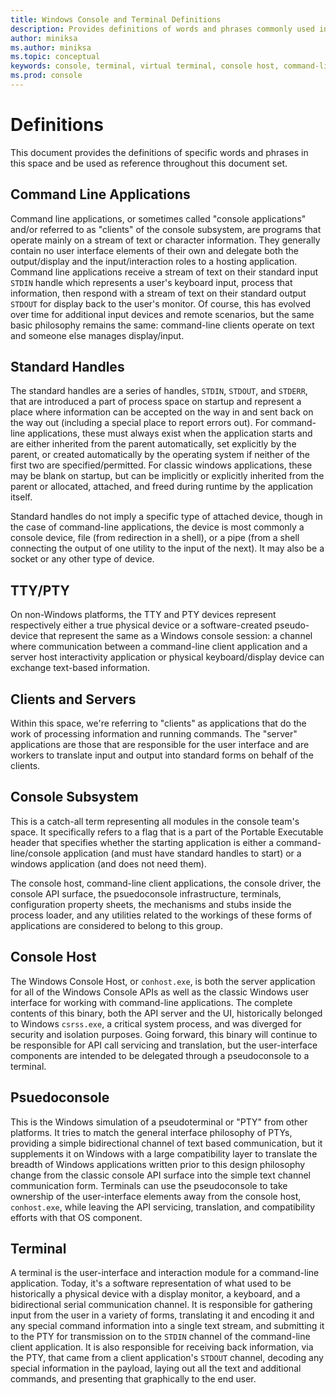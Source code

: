 ```yaml
---
title: Windows Console and Terminal Definitions
description: Provides definitions of words and phrases commonly used in this space and document set related to the console and terminal system.
author: miniksa
ms.author: miniksa
ms.topic: conceptual
keywords: console, terminal, virtual terminal, console host, command-line, subsystem, definitions
ms.prod: console
---
```


# Definitions

This document provides the definitions of specific words and phrases in this space and be used as reference throughout this document set.

## Command Line Applications

Command line applications, or sometimes called "console applications" and/or referred to as "clients" of the console subsystem, are programs that operate mainly on a stream of text or character information. They generally contain no user interface elements of their own and delegate both the output/display and the input/interaction roles to a hosting application. Command line applications receive a stream of text on their standard input `STDIN` handle which represents a user's keyboard input, process that information, then respond with a stream of text on their standard output `STDOUT` for display back to the user's monitor. Of course, this has evolved over time for additional input devices and remote scenarios, but the same basic philosophy remains the same: command-line clients operate on text and someone else manages display/input.

## Standard Handles

The standard handles are a series of handles, `STDIN`, `STDOUT`, and `STDERR`, that are introduced a part of process space on startup and represent a place where information can be accepted on the way in and sent back on the way out (including a special place to report errors out). For command-line applications, these must always exist when the application starts and are either inherited from the parent automatically, set explicitly by the parent, or created automatically by the operating system if neither of the first two are specified/permitted. For classic windows applications, these may be blank on startup, but can be implicitly or explicitly inherited from the parent or allocated, attached, and freed during runtime by the application itself.

Standard handles do not imply a specific type of attached device, though in the case of command-line applications, the device is most commonly a console device, file (from redirection in a shell), or a pipe (from a shell connecting the output of one utility to the input of the next). It may also be a socket or any other type of device.

## TTY/PTY

On non-Windows platforms, the TTY and PTY devices represent respectively either a true physical device or a software-created pseudo-device that represent the same as a Windows console session: a channel where communication between a command-line client application and a server host interactivity application or physical keyboard/display device can exchange text-based information.

## Clients and Servers

Within this space, we're referring to "clients" as applications that do the work of processing information and running commands. The "server" applications are those that are responsible for the user interface and are workers to translate input and output into standard forms on behalf of the clients.

## Console Subsystem

This is a catch-all term representing all modules in the console team's space. It specifically refers to a flag that is a part of the Portable Executable header that specifies whether the starting application is either a command-line/console application (and must have standard handles to start) or a windows application (and does not need them).

The console host, command-line client applications, the console driver, the console API surface, the psuedoconsole infrastructure, terminals, configuration property sheets, the mechanisms and stubs inside the process loader, and any utilities related to the workings of these forms of applications are considered to belong to this group.

## Console Host

The Windows Console Host, or `conhost.exe`, is both the server application for all of the Windows Console APIs as well as the classic Windows user interface for working with command-line applications. The complete contents of this binary, both the API server and the UI, historically belonged to Windows `csrss.exe`, a critical system process, and was diverged for security and isolation purposes. Going forward, this binary will continue to be responsible for API call servicing and translation, but the user-interface components are intended to be delegated through a pseudoconsole to a terminal.

## Psuedoconsole

This is the Windows simulation of a pseudoterminal or "PTY" from other platforms. It tries to match the general interface philosophy of PTYs, providing a simple bidirectional channel of text based communication, but it supplements it on Windows with a large compatibility layer to translate the breadth of Windows applications written prior to this design philosophy change from the classic console API surface into the simple text channel communication form. Terminals can use the pseudoconsole to take ownership of the user-interface elements away from the console host, `conhost.exe`, while leaving the API servicing, translation, and compatibility efforts with that OS component.

## Terminal

A terminal is the user-interface and interaction module for a command-line application. Today, it's a software representation of what used to be historically a physical device with a display monitor, a keyboard, and a bidirectional serial communication channel. It is responsible for gathering input from the user in a variety of forms, translating it and encoding it and any special command information into a single text stream, and submitting it to the PTY for transmission on to the `STDIN` channel of the command-line client application. It is also responsible for receiving back information, via the PTY, that came from a client application's `STDOUT` channel, decoding any special information in the payload, laying out all the text and additional commands, and presenting that graphically to the end user.
